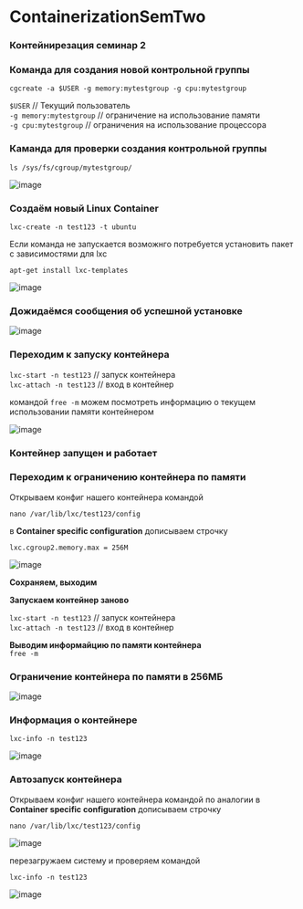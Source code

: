 # ContainerizationSemTwo

### Контейнирезация семинар 2

 ### Команда для создания новой контрольной группы

``cgcreate -a $USER -g memory:mytestgroup -g cpu:mytestgroup`` 

 ``$USER`` // Текущий пользователь  
 ``-g memory:mytestgroup`` // ограничение на использование памяти  
 ``-g cpu:mytestgroup`` // ограничения на использование процессора  

 ### Каманда для проверки создания  контрольной группы 

 ``ls /sys/fs/cgroup/mytestgroup/``

![image](https://github.com/ScherbakovM/ContainerizationSemTwo/assets/109952823/52c0ad6c-b4c7-4112-8ec7-1998bd08f88e)

### Создаём новый Linux Container 

``lxc-create -n test123 -t ubuntu ``

Если команда не запускается возможнго потребуется установить пакет с зависимостями для lxc 

``apt-get install lxc-templates``

![image](https://github.com/ScherbakovM/ContainerizationSemTwo/assets/109952823/ab061a47-40ac-44b4-a3ec-a9cf4f7fd1a4)



### Дожидаёмся сообщения об успешной установке

![image](https://github.com/ScherbakovM/ContainerizationSemTwo/assets/109952823/64991f10-f742-40cf-be58-4e2be9bdf941)


### Переходим к запуску контейнера
 
``lxc-start -n test123`` // запуск контейнера  
``lxc-attach -n test123`` // вход в контейнер  

 командой ``free -m`` можем посмотреть информацию о текущем использовании памяти контейнером

![image](https://github.com/ScherbakovM/ContainerizationSemTwo/assets/109952823/0be80125-3f81-420f-ad81-2b396175ab63)

### Контейнер запущен и работает 

### Переходим к ограничению контейнера по памяти 

Открываем конфиг нашего контейнера командой

``nano /var/lib/lxc/test123/config``

 в __Container specific configuration__ дописываем строчку  
 
 ``lxc.cgroup2.memory.max = 256M``

![image](https://github.com/ScherbakovM/ContainerizationSemTwo/assets/109952823/fb4c9197-282a-4c03-bafb-4a2826384313)

__Сохраняем, выходим__

__Запускаем контейнер заново__

``lxc-start -n test123`` // запуск контейнера  
``lxc-attach -n test123`` // вход в контейнер 


__Выводим информайцию по памяти контейнера__  
``free -m``

### Ограничение контейнера по памяти в 256МБ

![image](https://github.com/ScherbakovM/ContainerizationSemTwo/assets/109952823/864e6dbb-415a-41b4-b620-a30990910778)


### Информация о контейнере

``lxc-info -n test123``

![image](https://github.com/ScherbakovM/ContainerizationSemTwo/assets/109952823/f634d008-2bd3-432c-bcab-9075debda05c)


### Автозапуск контейнера 

Открываем конфиг нашего контейнера командой
по аналогии в __Container specific configuration__ дописываем строчку  

``nano /var/lib/lxc/test123/config``


![image](https://github.com/ScherbakovM/ContainerizationSemTwo/assets/109952823/6a21b2fb-8766-42e1-a26b-b5953a2256d6)


перезагружаем систему и проверяем командой

``lxc-info -n test123``

![image](https://github.com/ScherbakovM/ContainerizationSemTwo/assets/109952823/2dcbf145-e326-4c62-8fe2-7738d0648831)









